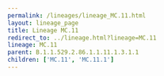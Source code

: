 ```yaml
---
permalink: /lineages/lineage_MC.11.html
layout: lineage_page
title: Lineage MC.11
redirect_to: ../lineage.html?lineage=MC.11
lineage: MC.11
parent: B.1.1.529.2.86.1.1.11.1.3.1.1
children: ['MC.11', 'MC.11.1']
---
```

